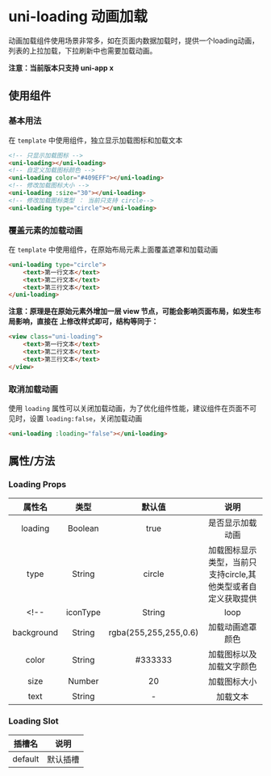 
# uni-loading 动画加载

动画加载组件使用场景非常多，如在页面内数据加载时，提供一个loading动画，列表的上拉加载，下拉刷新中也需要加载动画。

**注意：当前版本只支持 uni-app x**

## 使用组件

### 基本用法

在 ``template`` 中使用组件，独立显示加载图标和加载文本

```html
<!-- 只显示加载图标 -->
<uni-loading></uni-loading>
<!-- 自定义加载图标颜色 -->
<uni-loading color="#409EFF"></uni-loading>
<!-- 修改加载图标大小 -->
<uni-loading :size="30"></uni-loading>
<!-- 修改加载图标类型 ： 当前只支持 circle-->
<uni-loading type="circle"></uni-loading>

```

### 覆盖元素的加载动画

在 ``template`` 中使用组件，在原始布局元素上面覆盖遮罩和加载动画

```html
<uni-loading type="circle">
	<text>第一行文本</text>
	<text>第二行文本</text>
	<text>第三行文本</text>
</uni-loading>
```
**注意：原理是在原始元素外增加一层 view 节点，可能会影响页面布局，如发生布局影响，直接在 <uni-loading> 上修改样式即可，结构等同于：**

```html
<view class="uni-loading">
	<text>第一行文本</text>
	<text>第二行文本</text>
	<text>第三行文本</text>
</view>
```


### 取消加载动画

使用 `loading` 属性可以关闭加载动画，为了优化组件性能，建议组件在页面不可见时，设置 `loading:false`，关闭加载动画


```html
<uni-loading :loading="false"></uni-loading>
```

## 属性/方法

### Loading Props

|属性名		|类型	|默认值					|说明										|
|:-:		|:-:	|:-:					|:-:										|
|loading	|Boolean|true					|是否显示加载动画								|
|type		|String	|circle					|加载图标显示类型，当前只支持circle,其他类型或者自定义获取提供	|
<!-- |iconType	|String	|loop					|自定义图标类型，值详见[uni-icons](https://uniapp.dcloud.net.cn/component/uniui/uni-icons.html#%E5%9B%BE%E6%A0%87%E7%A4%BA%E4%BE%8B)	| -->
|background	|String	|rgba(255,255,255,0.6)	|加载动画遮罩颜色								|
|color		|String	|#333333				|加载图标以及加载文字颜色						|
|size		|Number	|20						|加载图标大小									|
|text		|String	|-						|加载文本										|



### Loading Slot
|插槽名	|说明		|
|:-:		|:-:		|
|default|默认插槽	|
